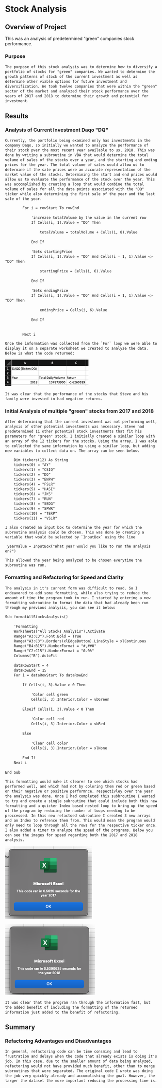 # Stock Analysis

## Overview of Project

This was an analysis of predetermined "green" companies stock performance.

### Purpose

    The purpose of this stock analysis was to determine how to diversify a portfolio of stocks for "green" companies. We wanted to determine the growth patterns of stock of the current investment as well as determine other viable options for future investment and diversification. We took twelve companies that were within the "green" sector of the market and analyzed their stock performance over the years of 2017 and 2018 to determine their growth and potential for investment.

## Results

### Analysis of Current Investment Daqo "DQ"

    Currently, the portfolio being examined only has investments in the company Daqo, so initially we wanted to analyze the performance of their stock pver the most recent year available to us, 2018. This was done by writing a subroutine in VBA that would determine the total volume of sales of the stocks over a year, and the starting and ending prices for the year. The total volume of sales would allow us to determine if the sale prices were an accurate representation of the market value of the stocks. Determining the start and end prices would allow us to evaluate the performance of the stock over the year. This was accomplished by creating a loop that would combine the total volume of sales for all the data points associated with the "DQ" ticker while also determining the first sale of the year and the last sale of the year.

```
        For i = rowStart To rowEnd
    
            'increase totalVolume by the value in the current row
            If Cells(i, 1).Value = "DQ" Then
        
                totalVolume = totalVolume + Cells(i, 8).Value
        
            End If
        
            'Sets startingPrice
            If Cells(i, 1).Value = "DQ" And Cells(i - 1, 1).Value <> "DQ" Then
            
                startingPrice = Cells(i, 6).Value
            
            End If
        
            'Sets endingPrice
            If Cells(i, 1).Value = "DQ" And Cells(i + 1, 1).Value <> "DQ" Then
            
                endingPrice = Cells(i, 6).Value
            
            End If
        
        
        Next i
```

    Once the information was collected from the `For` loop we were able to display it on a separate worksheet we created to analyze the data. Below is what the code returned:

![](Resources/VBA_Challenge_DAQO_2018.png)

    It was clear that the performance of the stocks that Steve and his family were invested in had negative returns.

### Initial Analysis of multiple "green" stocks from 2017 and 2018

    After determining that the current investment was not performing well, analysis of other potential investments was necessary. Steve had predetermined 11 other potential stock investments that fit his parameters for "green" stock. I initially created a similar loop with an array of the 12 tickers for the stocks. Using the array, I was able to collected the same information by using a similar loop, but adding new variables to collect data on. The array can be seen below.

```
    Dim tickers(12) As String
    tickers(0) = "AY"
    tickers(1) = "CSIQ"
    tickers(2) = "DQ"
    tickers(3) = "ENPH"
    tickers(4) = "FSLR"
    tickers(5) = "HASI"
    tickers(6) = "JKS"
    tickers(7) = "RUN"
    tickers(8) = "SEDG"
    tickers(9) = "SPWR"
    tickers(10) = "TERP"
    tickers(11) = "VSLR"
```

    I also created an input box to determine the year for which the subroutine analysis could be chosen. This was done by creating a variable that would be selected by `InputBox` using the line

```
 yearValue = InputBox("What year would you like to run the analysis on?")
```

    This allowed the year being analyzed to be chosen everytime the subroutine was run.

### Formatting and Refactoring for Speed and Clarity

    The analysis in it's current form was difficult to read. So I endeavored to add some formatting, while also trying to reduce the amount of time the program took to run. I started by entering a new formatting subroutine to format the data that had already been run through my previous analysis, you can see it below:

```
Sub formatAllStocksAnalysis()
    
    'Formatting
    Worksheets("All Stocks Analysis").Activate
    Range("A3:C3").Font.Bold = True
    Range("A3:C3").Borders(xlEdgeBottom).LineStyle = xlContinuous
    Range("B4:B15").NumberFormat = "#,##0"
    Range("C2:C15").NumberFormat = "0.0%"
    Columns("B").AutoFit
    
    dataRowStart = 4
    dataRowEnd = 15
    For i = dataRowStart To dataRowEnd
        
        If Cells(i, 3).Value > 0 Then
        
            'Color cell green
            Cells(i, 3).Interior.Color = vbGreen
            
        ElseIf Cells(i, 3).Value < 0 Then
        
            'Color cell red
            Cells(i, 3).Interior.Color = vbRed
        
        Else
            
            'Clear cell color
            Cells(i, 3).Interior.Color = xlNone
            
        End If
    Next i

End Sub
```

    This formatting would make it clearer to see which stocks had performed well, and which had not by coloring them red or green based on their negative or positive performnce, respectivley over the year the analysis was done. Once I had completed this subbroutine I wanted to try and create a single subroutine that could include both this new formatting and a quicker Index based nested loop to bring up the speed of the program by reducing the number of loops needing to be proccessed. In this new refactoed subroutine I created 3 new arrays and an Index to refrence them from. This would mean the program would only need to loop through all the rows for the respective ticker once. I also added a timer to analyze the speed of the programs. Below you can see the images for speed regarding both the 2017 and 2018 analysis.

![](Resources/VBA_Challenge_2017.png)

![](Resources/VBA_Challenge_2018.png)

    It was clear that the program ran through the information fast, but the added benefit of including the formatting of the returned information just added to the benefit of refactoring.

## Summary

### Refactoring Advantages and Disadvantages

    In general, refactoring code can be time consming and lead to frustration and delays when the code that already exists is doing it's job. In this case, due to the smaller amount of data being analyzed, refactoring would not have provided much benefit, other than to merge subroutines that were separated. The original code I wrote was doing the job very quickly already and accomplishing the goal. However, the larger the dataset the more important reducing the processing time is.